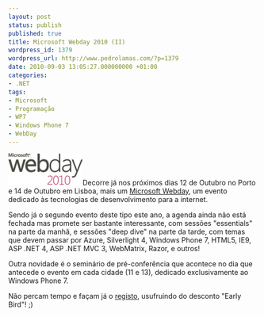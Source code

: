 ```yaml
---
layout: post
status: publish
published: true
title: Microsoft Webday 2010 (II)
wordpress_id: 1379
wordpress_url: http://www.pedrolamas.com/?p=1379
date: 2010-09-03 13:05:27.000000000 +01:00
categories:
- .NET
tags:
- Microsoft
- Programação
- WP7
- Windows Phone 7
- WebDay
---
```

[![](/wp-content/uploads/2010/09/Microsoft-Webday-2010.jpg "Microsoft Webday 2010")](http://www.mswebday.com/)Decorre já nos próximos dias 12 de Outubro no Porto e 14 de Outubro em Lisboa, mais um [Microsoft Webday](http://www.mswebday.com/), um evento dedicado às tecnologias de desenvolvimento para a internet.

Sendo já o segundo evento deste tipo este ano, a agenda ainda não está fechada mas promete ser bastante interessante, com sessões "essentials" na parte da manhã, e sessões "deep dive" na parte da tarde, com temas que devem passar por Azure, Silverlight 4, Windows Phone 7, HTML5, IE9, ASP .NET 4, ASP .NET MVC 3, WebMatrix, Razor, e outros!

Outra novidade é o seminário de pré-conferência que acontece no dia que antecede o evento em cada cidade (11 e 13), dedicado exclusivamente ao Windows Phone 7.

Não percam tempo e façam já o [registo](http://www.mswebday.com/registo), usufruindo do desconto "Early Bird"! ;)

